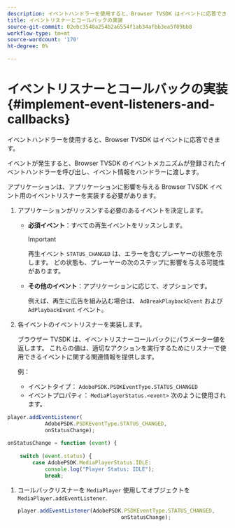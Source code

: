 ```yaml
---
description: イベントハンドラーを使用すると、Browser TVSDK はイベントに応答できます。
title: イベントリスナーとコールバックの実装
source-git-commit: 02ebc3548a254b2a6554f1ab34afbb3ea5f09bb8
workflow-type: tm+mt
source-wordcount: '170'
ht-degree: 0%

---
```


# イベントリスナーとコールバックの実装{#implement-event-listeners-and-callbacks}

イベントハンドラーを使用すると、Browser TVSDK はイベントに応答できます。

イベントが発生すると、Browser TVSDK のイベントメカニズムが登録されたイベントハンドラーを呼び出し、イベント情報をハンドラーに渡します。

アプリケーションは、アプリケーションに影響を与える Browser TVSDK イベント用のイベントリスナーを実装する必要があります。

1. アプリケーションがリッスンする必要のあるイベントを決定します。

   * **必須イベント**：すべての再生イベントをリッスンします。

     >[!IMPORTANT]
     >
     >再生イベント `STATUS_CHANGED` は、エラーを含むプレーヤーの状態を示します。 どの状態も、プレーヤーの次のステップに影響を与える可能性があります。

   * **その他のイベント**：アプリケーションに応じて、オプションです。

     例えば、再生に広告を組み込む場合は、 `AdBreakPlaybackEvent` および `AdPlaybackEvent` イベント。

1. 各イベントのイベントリスナーを実装します。

   ブラウザー TVSDK は、イベントリスナーコールバックにパラメーター値を返します。 これらの値は、適切なアクションを実行するためにリスナーで使用できるイベントに関する関連情報を提供します。

   例：

   * イベントタイプ： `AdobePSDK.PSDKEventType.STATUS_CHANGED`
   * イベントプロパティ： `MediaPlayerStatus.<event>` 次のように使用されます。

```js
player.addEventListener( 
            AdobePSDK.PSDKEventType.STATUS_CHANGED,  
            onStatusChange); 
 
onStatusChange = function (event) { 
 
    switch (event.status) { 
        case AdobePSDK.MediaPlayerStatus.IDLE: 
            console.log("Player Status: IDLE"); 
            break;
```

1. コールバックリスナーを `MediaPlayer` 使用してオブジェクトを `MediaPlayer.addEventListener`.

   ```js
   player.addEventListener(AdobePSDK.PSDKEventType.STATUS_CHANGED,  
                                    onStatusChange);
   ```
